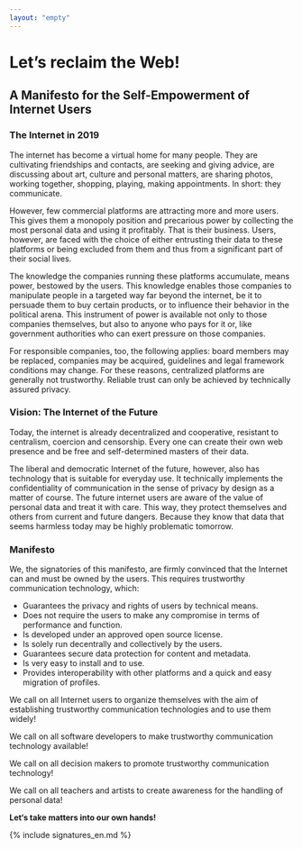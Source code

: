 ```yaml
---
layout: "empty"
---
```

# Let’s reclaim the Web!

## A Manifesto for the Self-Empowerment of Internet Users


### The Internet in 2019

The internet has become a virtual home for many people. They are cultivating friendships and contacts, are seeking and giving advice, are discussing about art, culture and personal matters, are sharing photos, working together, shopping, playing, making appointments. In short: they communicate.

However, few commercial platforms are attracting more and more users. This gives them a monopoly position and precarious power by collecting the most personal data and using it profitably. That is their business. Users, however, are faced with the choice of either entrusting their data to these platforms or being excluded from them and thus from a significant part of their social lives.

The knowledge the companies running these platforms accumulate, means power, bestowed by the users. This knowledge enables those companies to manipulate people in a targeted way far beyond the internet, be it to persuade them to buy certain products, or to influence their behavior in the political arena. This instrument of power is available not only to those companies themselves, but also to anyone who pays for it or, like government authorities who can exert pressure on those companies.

For responsible companies, too, the following applies: board members may be replaced, companies may be acquired, guidelines and legal framework conditions may change. For these reasons, centralized platforms are generally not trustworthy. Reliable trust can only be achieved by technically assured privacy.


### Vision: The Internet of the Future

Today, the internet is already decentralized and cooperative, resistant to centralism, coercion and censorship. Every one can create their own web presence and be free and self-determined masters of their data.

The liberal and democratic Internet of the future, however, also has technology that is suitable for everyday use. It technically implements the confidentiality of communication in the sense of privacy by design as a matter of course. The future internet users are aware of the value of personal data and treat it with care. This way, they protect themselves and others from current and future dangers. Because they know that data that seems harmless today may be highly problematic tomorrow.


### Manifesto

We, the signatories of this manifesto, are firmly convinced that the Internet can and must be owned by the users. This requires trustworthy communication technology, which:
   
   * Guarantees the privacy and rights of users by technical means.
   * Does not require the users to make any compromise in terms of performance and function.
   * Is developed under an approved open source license.
   * Is solely run decentrally and collectively by the users.
   * Guarantees secure data protection for content and metadata.
   * Is very easy to install and to use.
   * Provides interoperability with other platforms and a quick and easy migration of profiles.

We call on all Internet users to organize themselves with the aim of establishing trustworthy communication technologies and to use them widely!

We call on all software developers to make trustworthy communication technology available!

We call on all decision makers to promote trustworthy communication technology!

We call on all teachers and artists to create awareness for the handling of personal data!

**Let‘s take matters into our own hands!**

{% include signatures_en.md %}
